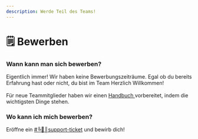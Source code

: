 ```yaml
---
description: Werde Teil des Teams!
---
```


# 🗒 Bewerben

### Wann kann man sich bewerben?

Eigentlich immer! Wir haben keine Bewerbungszeiträume. Egal ob du bereits Erfahrung hast oder nicht, du bist im Team Herzlich Willkommen!\
\
Für neue Teammitglieder haben wir einen [Handbuch ](handbuch.md)vorbereitet, indem die wichtigsten Dinge stehen.

### Wo kann ich mich bewerben?

Eröffne ein [#╚🎫║support-ticket](https://discord.com/channels/820711921158062120/822149890011562054) und bewirb dich!
